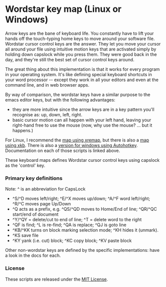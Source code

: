 # Wordstar key map (Linux or Windows)

Arrow keys are the bane of keyboard life. You constantly have to lift your hands off the touch-typing home keys to move around your software file. Wordstar cursor control keys are the answer. They let you move your cursor all around your file using intuitive motion keys that are activated simply by holding down capslock while you press them. They were good back in the day, and they're still the best set of cursor control keys around.

The great thing about this implementation is that it works for every program in your operating system. It's like defining special keyboard shortcuts in your word processor -- except they work in all your editors and even at the command line, and in web browser apps.

By way of comparison, the wordstar keys have a similar purpose to the emacs editor keys, but with the following advantages:

* they are more intuitive since the arrow keys are in a key pattern you'll recognise as: up, down, left, right.
* basic cursor motion can all happen with your left hand, leaving your right-hand free to use the mouse (now, why use the mouse? ... but it happens.)

For Linux, I recommend the [map using xremap](xremap/README.md), but there is also a [map using xkb](xkb/README.md).
There is also a [version for windows using Autohotkey](autohotkey/Wordstar%20Capslock.ahk).
Documentation on each of those scripts is linked above.

These keyboard maps defines Wordstar cursor control keys using capslock as the 'control' key.

### Primary key definitions

Note: ^ is an abbreviation for CapsLock

* ^S/^D moves left/right; ^E/^X moves up/down; ^A/^F word left/right; ^R/^C moves page Up/Down
* ^Q acts as a prefix, e.g. ^QS/^QD moves to Home/End of line; ^QR/^QC start/end of document
* ^Y/^QY = delete/cut to end of line; ^T = delete word to the right
* ^QF is find; ^L is re-find; ^QA is replace; ^QJ is goto line
* ^KB/^KK turns on block marking selection mode; ^KH hides it (unmark).
* ^KS save file
* ^KY yank (i.e. cut) block; ^KC copy block; ^KV paste block

Other non-wordstar keys are defined by the specific implementations: have a look in the docs for each.

### License

These scripts are released under the [MIT License](LICENSE.txt).
